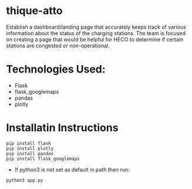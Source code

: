 # thique-atto
Establish a dashboard/landing page that accurately keeps track of various information about the status of the charging stations. The team is focused on creating a page that would be helpful for HECO to determine if certain stations are congested or non-operational.

# Technologies Used:

- Flask
- flask_googlemaps
- pandas
- plotly

# Installatin Instructions
```
pip install flask
pip install plotly
pip install pandas
pip install flask_googlemaps
```
- If python3 is not set as default in path then run: 
```
python3 app.py
```
